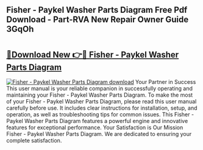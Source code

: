## Fisher - Paykel Washer Parts Diagram Free Pdf Download - Part-RVA New Repair Owner Guide 3GqOh

# <h2><a href="http://dfntmu.blite.top/?on=Fisher+-+Paykel+Washer+Parts+Diagram">🔗Download New 👉🔴 Fisher - Paykel Washer Parts Diagram</a></h2>

[![Fisher - Paykel Washer Parts Diagram download](https://i.imgur.com/lujVjoI.png)](http://dfntmu.blite.top/?on=Fisher+-+Paykel+Washer+Parts+Diagram)
Your Partner in Success This user manual is your reliable companion in successfully operating and maintaining your Fisher - Paykel Washer Parts Diagram. To make the most of your Fisher - Paykel Washer Parts Diagram, please read this user manual carefully before use. It includes clear instructions for installation, setup, and operation, as well as troubleshooting tips for common issues. This Fisher - Paykel Washer Parts Diagram features a powerful engine and innovative features for exceptional performance. Your Satisfaction is Our Mission Fisher - Paykel Washer Parts Diagram. We are dedicated to ensuring your complete satisfaction.
